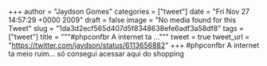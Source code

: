 
+++
author = "Jaydson Gomes"
categories = ["tweet"]
date = "Fri Nov 27 14:57:29 +0000 2009"
draft = false
image = "No media found for this Tweet"
slug = "1da3d2ecf565d407d5f8348638efe6adf3a58df8"
tags = ["tweet"]
title = """#phpconfbr A internet ta ..."""
tweet = true
tweet_url = "https://twitter.com/jaydson/status/6113656882"
+++
#phpconfbr A internet ta meio ruim... só consegui acessar aqui do shopping
